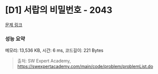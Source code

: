 # [D1] 서랍의 비밀번호 - 2043 

[문제 링크](https://swexpertacademy.com/main/code/problem/problemDetail.do?contestProbId=AV5QJ_8KAx8DFAUq) 

### 성능 요약

메모리: 13,536 KB, 시간: 6 ms, 코드길이: 221 Bytes



> 출처: SW Expert Academy, https://swexpertacademy.com/main/code/problem/problemList.do